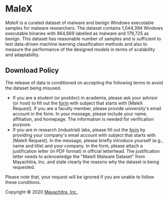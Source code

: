 # MaleX
*MaleX* is a curated dataset of malware and benign Windows executable samples for malware researchers. The dataset contains 1,044,394 Windows executable binaries with 864,669 labelled as malware and 179,725 as benign. This dataset has reasonable number of samples and is sufficient to test data-driven machine learning classification methods and also to measure the performance of the designed models in terms of scalability and adaptability. 

## Download Policy
The release of data is conditioned on accepting the following terms to avoid the dataset being misused.

* If you are a student (or postdoc) in academia, please ask your advisor (or host) to fill out the [form](https://mayachitra.com/#contact-us) with subject that starts with [MaleX Request]. If you are a faculty member, please provide university's email account in the form. In your message, please include your name, affiliation, and homepage. The information is needed for verification purpose.
* If you are in research (industrial) labs, please fill out the [form](https://mayachitra.com/#contact-us) by providing your company's email account with subject that starts with [MaleX Request]. In the message, please briefly introduce yourself (e.g., name and title) and your company. In the form, please attach a justification letter (in PDF format) in official letterhead. The justification letter needs to acknowledge the "MaleX Malware Dataset" from Mayachitra, Inc. and state clearly the reasons why the dataset is being requested.

Please note that, your request will be ignored if you are unable to follow these conditions.


Copyright © 2020 [Mayachitra, Inc.](https://mayachitra.com/)
